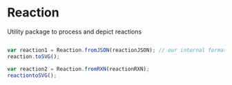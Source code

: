 # Reaction


Utility package to process and depict reactions

```javascript

var reaction1 = Reaction.fromJSON(reactionJSON); // our internal format for reaction representation
reaction.toSVG();

var reaction2 = Reaction.fromRXN(reactionRXN);
reactiontoSVG();
```
